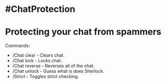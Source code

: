 #ChatProtection
========
Protecting your chat from spammers
========
Commands:
- /Chat clear - Clears chat.
- /Chat lock - Locks chat.
- /Chat reverse - Reverses all of the chat.
- /Chat unlock  - Guess what is does Sherlock.
- /Strict <Player> - Toggles strict checking.
